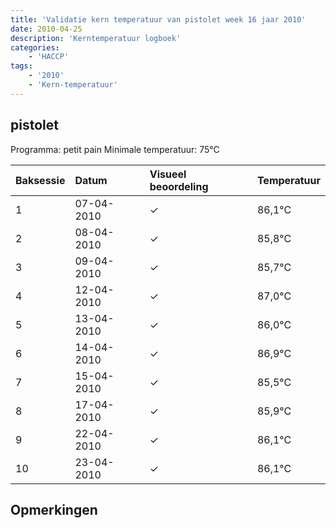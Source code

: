 ```yaml
---
title: 'Validatie kern temperatuur van pistolet week 16 jaar 2010'
date: 2010-04-25
description: 'Kerntemperatuur logboek'
categories:
    - 'HACCP'
tags:
    - '2010'
    - 'Kern-temperatuur'
---
```


## pistolet

Programma: petit pain
Minimale temperatuur: 75°C

| Baksessie | Datum | Visueel beoordeling | Temperatuur |
|:---|:---|:---|:---|
| 1 | 07-04-2010 | &check; | 86,1°C |
| 2 | 08-04-2010 | &check; | 85,8°C |
| 3 | 09-04-2010 | &check; | 85,7°C |
| 4 | 12-04-2010 | &check; | 87,0°C |
| 5 | 13-04-2010 | &check; | 86,0°C |
| 6 | 14-04-2010 | &check; | 86,9°C |
| 7 | 15-04-2010 | &check; | 85,5°C |
| 8 | 17-04-2010 | &check; | 85,9°C |
| 9 | 22-04-2010 | &check; | 86,1°C |
| 10 | 23-04-2010 | &check; | 86,1°C |

## Opmerkingen


